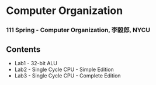# Computer Organization
### 111 Spring - Computer Organization, 李毅郎, NYCU
## Contents
- Lab1 - 32-bit ALU
- Lab2 - Single Cycle CPU - Simple Edition
- Lab3 - Single Cycle CPU - Complete Edition
